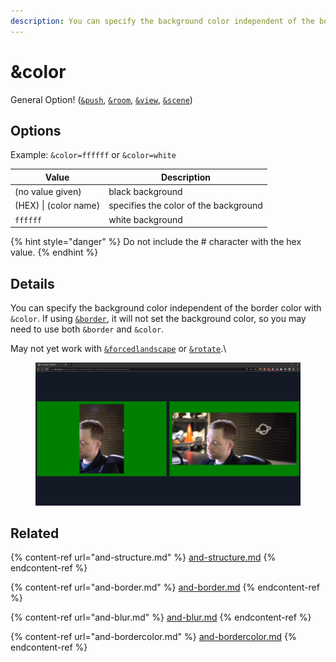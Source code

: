 ```yaml
---
description: You can specify the background color independent of the border color
---
```


# \&color

General Option! ([`&push`](../../source-settings/push.md), [`&room`](../../general-settings/room.md), [`&view`](../view-parameters/view.md), [`&scene`](../view-parameters/scene.md))

## Options

Example: `&color=ffffff` or `&color=white`

| Value                 | Description                           |
| --------------------- | ------------------------------------- |
| (no value given)      | black background                      |
| (HEX) \| (color name) | specifies the color of the background |
| `ffffff`              | white background                      |

{% hint style="danger" %}
Do not include the # character with the hex value.
{% endhint %}

## Details

You can specify the background color independent of the border color with `&color`. If using [`&border`](and-border.md), it will not set the background color, so you may need to use both `&border` and `&color`.

May not yet work with [`&forcedlandscape`](../mobile-parameters/and-forcelandscape.md) or [`&rotate`](and-rotate.md).\


<figure><img src="../../.gitbook/assets/image (14) (2).png" alt=""><figcaption></figcaption></figure>

## Related

{% content-ref url="and-structure.md" %}
[and-structure.md](and-structure.md)
{% endcontent-ref %}

{% content-ref url="and-border.md" %}
[and-border.md](and-border.md)
{% endcontent-ref %}

{% content-ref url="and-blur.md" %}
[and-blur.md](and-blur.md)
{% endcontent-ref %}

{% content-ref url="and-bordercolor.md" %}
[and-bordercolor.md](and-bordercolor.md)
{% endcontent-ref %}
